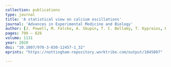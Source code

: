 ```yaml
---
collection: publications
type: journal
title: 'A statistical view on calcium oscillations'
journal: 'Advances in Experimental Medicine and Biology'
author: [J. Powell, M. Falcke, A. Skupin, T. C. Bellamy, T. Kypraios, R. Thul]
pages: 799 – 826
volume: 1131 
year: 2020
doi: "10.1007/978-3-030-12457-1_32"
eprints: "https://nottingham-repository.worktribe.com/output/1045807"

---
```

